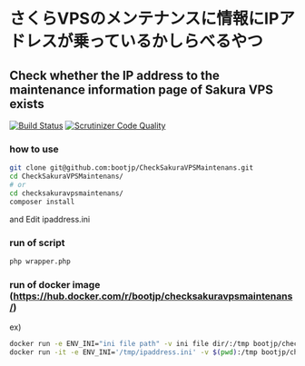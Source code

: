 # さくらVPSのメンテナンスに情報にIPアドレスが乗っているかしらべるやつ
## Check whether the IP address to the maintenance information page of Sakura VPS exists


[![Build Status](https://travis-ci.org/bootjp/CheckSakuraVPSMaintenans.svg?branch=master)](https://travis-ci.org/bootjp/CheckSakuraVPSMaintenans)
[![Scrutinizer Code Quality](https://scrutinizer-ci.com/g/bootjp/CheckSakuraVPSMaintenans/badges/quality-score.png?b=master)](https://scrutinizer-ci.com/g/bootjp/CheckSakuraVPSMaintenans/?branch=master)

### how to use

```bash
git clone git@github.com:bootjp/CheckSakuraVPSMaintenans.git
cd CheckSakuraVPSMaintenans/
# or 
cd checksakuravpsmaintenans/
composer install
```

and Edit ipaddress.ini

### run of script

```bash
php wrapper.php 
```

### run of docker image (https://hub.docker.com/r/bootjp/checksakuravpsmaintenans/)

ex)
```bash
docker run -e ENV_INI="ini file path" -v ini file dir/:/tmp bootjp/checksakuravpsmaintenans php /app/wrapper.php
docker run -it -e ENV_INI='/tmp/ipaddress.ini' -v $(pwd):/tmp bootjp/checksakuravpsmaintenans  php /app/wrapper.php
```
